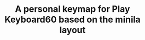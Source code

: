 ---
layout: layouts/keymapdb_entry.njk
OS: []
keymapAuthor: rfvizarra
firmware: QMK
hasHomeRowMods: False
hasLetterOnThumb: False
hasVerticalCombos: False
keymapImage: https://i.imgur.com/K7ONE1k.jpg
imageDate: idk
keyCount: 67
keyboard: pk60
baseLayouts: ["QWERTY"]
languages: ['English']
layerCount: 3
title: "A personal keymap for Play Keyboard60 based on the minila layout"
isSplit: False
stagger: row
summary: 
keymapUrl: https://github.com/rfvizarra/qmk_firmware/tree/master/keyboards/playkbtw/pk60/keymaps/rfvizarra
writeup: https://github.com/rfvizarra/qmk_firmware/tree/master/keyboards/playkbtw/pk60/keymaps/rfvizarra/readme.md
---